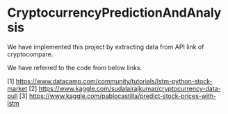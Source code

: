 # CryptocurrencyPredictionAndAnalysis

We have implemented this project by extracting data from API link of cryptocompare. 

We have referred to the code from below links:

[1] https://www.datacamp.com/community/tutorials/lstm-python-stock-market
[2] https://www.kaggle.com/sudalairajkumar/cryptocurrency-data-pull
[3] https://www.kaggle.com/pablocastilla/predict-stock-prices-with-lstm
